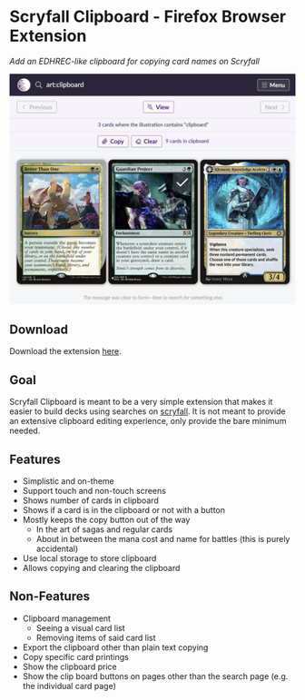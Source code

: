 # Scryfall Clipboard - Firefox Browser Extension

*Add an EDHREC-like clipboard for copying card names on Scryfall*

![Example usage](images/show-case.png)

## Download

Download the extension [here](https://addons.mozilla.org/en-CA/firefox/addon/scryfall-search-clipboard/).

## Goal

Scryfall Clipboard is meant to be a very simple extension that makes it easier to build decks using searches on [scryfall](https://scryfall.com). It is not meant to provide an extensive clipboard editing experience, only provide the bare minimum needed.

## Features

* Simplistic and on-theme
* Support touch and non-touch screens
* Shows number of cards in clipboard
* Shows if a card is in the clipboard or not with a button
* Mostly keeps the copy button out of the way
  * In the art of sagas and regular cards
  * About in between the mana cost and name for battles (this is purely accidental)
* Use local storage to store clipboard
* Allows copying and clearing the clipboard

## Non-Features

* Clipboard management
  * Seeing a visual card list
  * Removing items of said card list
* Export the clipboard other than plain text copying
* Copy specific card printings
* Show the clipboard price
* Show the clip board buttons on pages other than the search page (e.g. the individual card page)
